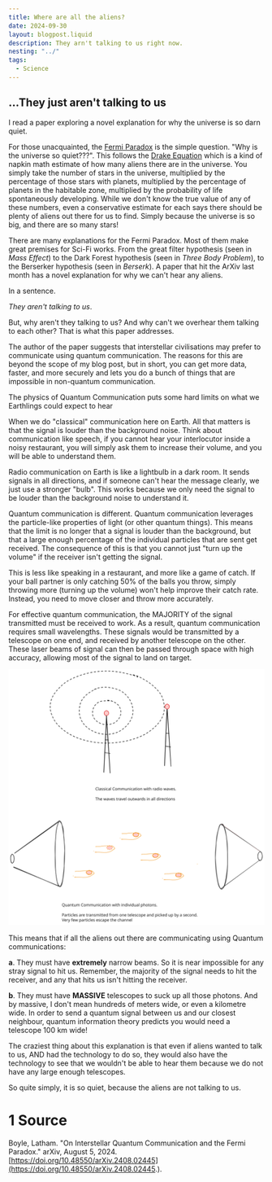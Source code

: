 ```yaml
---
title: Where are all the aliens?
date: 2024-09-30
layout: blogpost.liquid
description: They arn't talking to us right now. 
nesting: "../"
tags:
  - Science
---
```


## \...They just aren\'t talking to us

I read a paper exploring a novel explanation for why the universe is so
darn quiet.

For those unacquainted, the [Fermi
Paradox](https://www.space.com/25325-fermi-paradox.html) is the simple
question. "Why is the universe so quiet???". This follows the [Drake
Equation](https://en.wikipedia.org/wiki/Drake_equation) which is a kind
of napkin math estimate of how many aliens there are in the universe.
You simply take the number of stars in the universe, multiplied by the
percentage of those stars with planets, multiplied by the percentage of
planets in the habitable zone, multiplied by the probability of life
spontaneously developing. While we don't know the true value of any of
these numbers, even a conservative estimate for each says there should
be plenty of aliens out there for us to find. Simply because the
universe is so big, and there are so many stars!

There are many explanations for the Fermi Paradox. Most of them make
great premises for Sci-Fi works. From the great filter hypothesis (seen
in *Mass Effect*) to the Dark Forest hypothesis (seen in *Three Body
Problem*), to the Berserker hypothesis (seen in *Berserk*). A paper that
hit the ArXiv last month has a novel explanation for why we can't hear
any aliens.

In a sentence.

*They aren't talking to us*.

But, why aren't they talking to us? And why can't we overhear them
talking to each other? That is what this paper addresses.

The author of the paper suggests that interstellar civilisations may
prefer to communicate using quantum communication. The reasons for this
are beyond the scope of my blog post, but in short, you can get more
data, faster, and more securely and lets you do a bunch of things that
are impossible in non-quantum communication.

The physics of Quantum Communication puts some hard limits on what we
Earthlings could expect to hear

When we do "classical" communication here on Earth. All that matters is
that the signal is louder than the background noise. Think about
communication like speech, if you cannot hear your interlocutor inside a
noisy restaurant, you will simply ask them to increase their volume, and
you will be able to understand them.

Radio communication on Earth is like a lightbulb in a dark room. It
sends signals in all directions, and if someone can't hear the message
clearly, we just use a stronger "bulb". This works because we only need
the signal to be louder than the background noise to understand it.

Quantum communication is different. Quantum communication leverages the
particle-like properties of light (or other quantum things). This means
that the limit is no longer that a signal is louder than the background,
but that a large enough percentage of the individual particles that are
sent get received. The consequence of this is that you cannot just "turn
up the volume" if the receiver isn't getting the signal.

This is less like speaking in a restaurant, and more like a game of
catch. If your ball partner is only catching 50% of the balls you throw,
simply throwing more (turning up the volume) won't help improve their
catch rate. Instead, you need to move closer and throw more accurately.

For effective quantum communication, the MAJORITY of the signal
transmitted must be received to work. As a result, quantum communication
requires small wavelengths. These signals would be transmitted by a
telescope on one end, and received by another telescope on the other.
These laser beams of signal can then be passed through space with high
accuracy, allowing most of the signal to land on target.

![Classical Coms Vs Quantm Comms](ClassicalComsvsQComms.svg)

This means that if all the aliens out there are communicating using
Quantum communications:

**a**.  They must have **extremely** narrow beams. So it is near impossible
    for any stray signal to hit us. Remember, the majority of the signal
    needs to hit the receiver, and any that hits us isn't hitting the
    receiver.

**b**.  They must have **MASSIVE** telescopes to suck up all those photons.
    And by massive, I don't mean hundreds of meters wide, or even a
    kilometre wide. In order to send a quantum signal between us and our
    closest neighbour, quantum information theory predicts you would
    need a telescope 100 km wide!

The craziest thing about this explanation is that even if aliens wanted
to talk to us, AND had the technology to do so, they would also have the
technology to see that we wouldn't be able to hear them because we do
not have any large enough telescopes.

So quite simply, it is so quiet, because the aliens are not talking to
us.

# 1 Source
Boyle, Latham. "On Interstellar Quantum Communication and the Fermi
Paradox." arXiv, August 5, 2024.
[https://doi.org/10.48550/arXiv.2408.02445](https://doi.org/10.48550/arXiv.2408.02445.).
